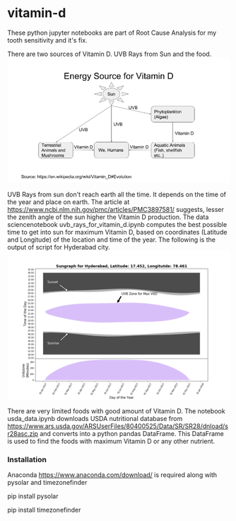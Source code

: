 # vitamin-d

These python jupyter notebooks are part of Root Cause Analysis for my tooth sensitivity and it's fix.

There are two sources of Vitamin D. UVB Rays from Sun and the food.
![Alt text](/images/Vitamin_D_Energy_Source.png?raw=true "Vitamin D Energy Source")

UVB Rays from sun don't reach earth all the time. It depends on the time of the year and place on earth.  The article at https://www.ncbi.nlm.nih.gov/pmc/articles/PMC3897581/ suggests, lesser the zenith angle of the sun higher the Vitamin D production.  The data sciencenotebook uvb_rays_for_vitamin_d.ipynb computes the best possible time to get into sun for maximum Vitamin D, based on coordinates (Latitude and Longitude) of the location and time of the year. The following is the output of script for Hyderabad city.
![Alt text](/images/SunGraph_Hyderabad.png?raw=true "Sun Graph for Hyderabad")

There are very limited foods with good amount of Vitamin D. The notebook usda_data.ipynb downloads USDA nutritional database from https://www.ars.usda.gov/ARSUserFiles/80400525/Data/SR/SR28/dnload/sr28asc.zip  and converts into a python pandas DataFrame. This DataFrame is used to find the foods with maximum Vitamin D or any other nutrient.

### Installation

Anaconda https://www.anaconda.com/download/ is required along with pysolar and timezonefinder

pip install pysolar

pip install timezonefinder
